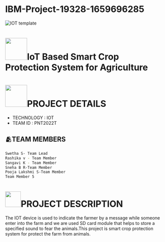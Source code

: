 # IBM-Project-19328-1659696285
![IOT  template](https://user-images.githubusercontent.com/111967006/196862001-ab4cc494-7953-4b24-8cd4-77cad4892b15.png)
#  <img src="https://user-images.githubusercontent.com/111967006/196871853-8fb86cd1-5f82-4ee3-8324-18f869edb5e6.gif" width="70px">IoT Based Smart Crop Protection System for Agriculture
 
# <img src="https://user-images.githubusercontent.com/111967006/196878301-921cc50a-e625-463e-ba13-1ca5e15d092c.gif" width="70px">PROJECT DETAILS
- TECHNOLOGY : IOT        
- TEAM ID : PNT2022T

## 🫂TEAM MEMBERS

```sh
Swetha S- Team Lead
Rashika v - Team Member
Sangavi K - Team Member
Sneha B R-Team Member
Pooja Lakshmi S-Team Member
Team Member 5
```

# <img src="https://user-images.githubusercontent.com/111967006/196875757-3b75075b-bdc4-4e24-85fd-ce7cca199cc1.gif" width="50px">PROJECT DESCRIPTION        
The IOT device is used to indicate the farmer by a message while someone enter into the farm and we are used SD card module that helps to store a specified sound to fear the animals.This project is smart crop protection system for protect the farm from animals.







